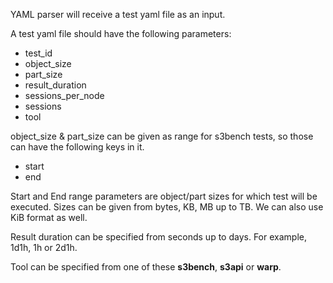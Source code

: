 YAML parser will receive a test yaml file as an input. 

A test yaml file should have the following parameters:

* test_id
* object_size
* part_size
* result_duration
* sessions_per_node
* sessions
* tool

object_size & part_size can be given as range for s3bench tests, so those can have the following keys in it.
* start
* end

Start and End range parameters are object/part sizes for which test will be executed.
Sizes can be given from bytes, KB, MB up to TB. We can also use KiB format as well. 

Result duration can be specified from seconds up to days. For example, 1d1h, 1h or 2d1h.

Tool can be specified from one of these **s3bench**, **s3api** or **warp**.

